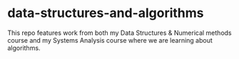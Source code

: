 # data-structures-and-algorithms
This repo features work from both my Data Structures &amp; Numerical methods course and my Systems Analysis course where we are learning about algorithms.
